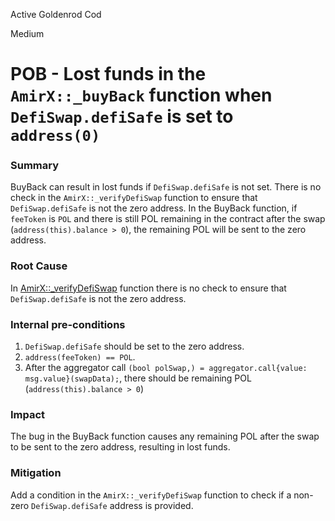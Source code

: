 Active Goldenrod Cod

Medium

# POB - Lost funds in the `AmirX::_buyBack` function when `DefiSwap.defiSafe` is set to `address(0)`

### Summary

BuyBack can result in lost funds if `DefiSwap.defiSafe` is not set. There is no check in the `AmirX::_verifyDefiSwap` function to ensure that `DefiSwap.defiSafe` is not the zero address. In the BuyBack function, if `feeToken` is `POL` and there is still POL remaining in the contract after the swap (`address(this).balance > 0`), the remaining POL will be sent to the zero address. 

### Root Cause

In [AmirX::_verifyDefiSwap](https://github.com/sherlock-audit/2024-11-telcoin/blob/main/telcoin-audit/contracts/swap/AmirX.sol#L264) function there is no check to ensure that `DefiSwap.defiSafe` is not the zero address.

### Internal pre-conditions

1. `DefiSwap.defiSafe` should be set to the zero address.  
2. `address(feeToken) == POL`.  
3. After the aggregator call `(bool polSwap,) = aggregator.call{value: msg.value}(swapData);`, there should be remaining POL (`address(this).balance > 0`)

### Impact

The bug in the BuyBack function causes any remaining POL after the swap to be sent to the zero address, resulting in lost funds.

### Mitigation

Add a condition in the `AmirX::_verifyDefiSwap` function to check if a non-zero `DefiSwap.defiSafe` address is provided.